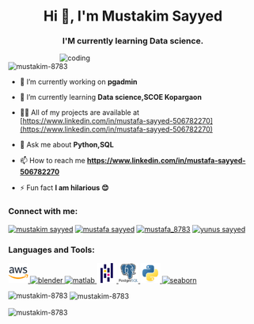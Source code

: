 <h1 align="center">Hi 👋, I'm Mustakim Sayyed</h1>
<h3 align="center">I'M currently learning Data science.</h3>

<img align="right" alt="coding" width="400" src="https://user-images.githubusercontent.com/55389276/140866485-8fb1c876-9a8f-4d6a-98dc-08c4981eaf70.gif">

<p align="left"> <img src="https://komarev.com/ghpvc/?username=mustakim-8783&label=Profile%20views&color=0e75b6&style=flat" alt="mustakim-8783" /> </p>

- 🔭 I’m currently working on **pgadmin**

- 🌱 I’m currently learning **Data science,SCOE Kopargaon**

- 👨‍💻 All of my projects are available at [https://www.linkedin.com/in/mustafa-sayyed-506782270](https://www.linkedin.com/in/mustafa-sayyed-506782270)

- 💬 Ask me about **Python,SQL**

- 📫 How to reach me **https://www.linkedin.com/in/mustafa-sayyed-506782270**

- ⚡ Fun fact **I am hilarious 😊**

<h3 align="left">Connect with me:</h3>
<p align="left">
<a href="https://linkedin.com/in/mustakim sayyed" target="blank"><img align="center" src="https://raw.githubusercontent.com/rahuldkjain/github-profile-readme-generator/master/src/images/icons/Social/linked-in-alt.svg" alt="mustakim sayyed" height="30" width="40" /></a>
<a href="https://fb.com/mustafa sayyed" target="blank"><img align="center" src="https://raw.githubusercontent.com/rahuldkjain/github-profile-readme-generator/master/src/images/icons/Social/facebook.svg" alt="mustafa sayyed" height="30" width="40" /></a>
<a href="https://instagram.com/mustafa_8783" target="blank"><img align="center" src="https://raw.githubusercontent.com/rahuldkjain/github-profile-readme-generator/master/src/images/icons/Social/instagram.svg" alt="mustafa_8783" height="30" width="40" /></a>
<a href="https://www.youtube.com/c/yunus sayyed" target="blank"><img align="center" src="https://raw.githubusercontent.com/rahuldkjain/github-profile-readme-generator/master/src/images/icons/Social/youtube.svg" alt="yunus sayyed" height="30" width="40" /></a>
</p>

<h3 align="left">Languages and Tools:</h3>
<p align="left"> <a href="https://aws.amazon.com" target="_blank" rel="noreferrer"> <img src="https://raw.githubusercontent.com/devicons/devicon/master/icons/amazonwebservices/amazonwebservices-original-wordmark.svg" alt="aws" width="40" height="40"/> </a> <a href="https://www.blender.org/" target="_blank" rel="noreferrer"> <img src="https://download.blender.org/branding/community/blender_community_badge_white.svg" alt="blender" width="40" height="40"/> </a> <a href="https://www.mathworks.com/" target="_blank" rel="noreferrer"> <img src="https://upload.wikimedia.org/wikipedia/commons/2/21/Matlab_Logo.png" alt="matlab" width="40" height="40"/> </a> <a href="https://pandas.pydata.org/" target="_blank" rel="noreferrer"> <img src="https://raw.githubusercontent.com/devicons/devicon/2ae2a900d2f041da66e950e4d48052658d850630/icons/pandas/pandas-original.svg" alt="pandas" width="40" height="40"/> </a> <a href="https://www.postgresql.org" target="_blank" rel="noreferrer"> <img src="https://raw.githubusercontent.com/devicons/devicon/master/icons/postgresql/postgresql-original-wordmark.svg" alt="postgresql" width="40" height="40"/> </a> <a href="https://www.python.org" target="_blank" rel="noreferrer"> <img src="https://raw.githubusercontent.com/devicons/devicon/master/icons/python/python-original.svg" alt="python" width="40" height="40"/> </a> <a href="https://seaborn.pydata.org/" target="_blank" rel="noreferrer"> <img src="https://seaborn.pydata.org/_images/logo-mark-lightbg.svg" alt="seaborn" width="40" height="40"/> </a> </p>

<p><img align="left" src="https://github-readme-stats.vercel.app/api/top-langs?username=mustakim-8783&show_icons=true&locale=en&layout=compact" alt="mustakim-8783" /></p>

<p>&nbsp;<img align="center" src="https://github-readme-stats.vercel.app/api?username=mustakim-8783&show_icons=true&locale=en" alt="mustakim-8783" /></p>

<p><img align="center" src="https://github-readme-streak-stats.herokuapp.com/?user=mustakim-8783&" alt="mustakim-8783" /></p>

